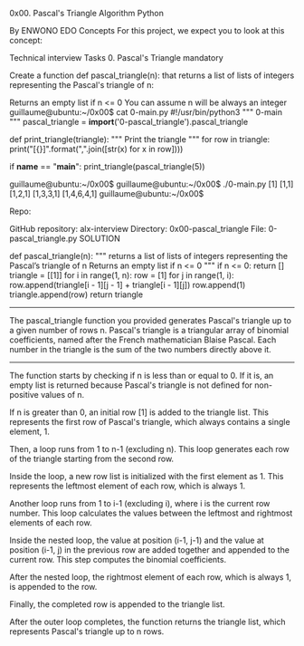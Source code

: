 0x00. Pascal's Triangle
Algorithm Python

By ENWONO EDO
Concepts
For this project, we expect you to look at this concept:

Technical interview
Tasks
0. Pascal's Triangle
mandatory

Create a function def pascal_triangle(n): that returns a list of lists of integers representing the Pascal's triangle of n:

Returns an empty list if n <= 0
You can assume n will be always an integer
guillaume@ubuntu:~/0x00$ cat 0-main.py
#!/usr/bin/python3
"""
0-main
"""
pascal_triangle = __import__('0-pascal_triangle').pascal_triangle

def print_triangle(triangle):
    """
    Print the triangle
    """
    for row in triangle:
        print("[{}]".format(",".join([str(x) for x in row])))

if __name__ == "__main__":
    print_triangle(pascal_triangle(5))

guillaume@ubuntu:~/0x00$
guillaume@ubuntu:~/0x00$ ./0-main.py
[1]
[1,1]
[1,2,1]
[1,3,3,1]
[1,4,6,4,1]
guillaume@ubuntu:~/0x00$

Repo:

GitHub repository: alx-interview
Directory: 0x00-pascal_triangle
File: 0-pascal_triangle.py
SOLUTION

def pascal_triangle(n):
    """
         returns a list of lists of
         integers representing
          the Pascal’s triangle of n
         Returns an empty list if n <= 0
    """
    if n <= 0:
        return []
    triangle = [[1]]
    for i in range(1, n):
        row = [1]
        for j in range(1, i):
            row.append(triangle[i - 1][j - 1] + triangle[i - 1][j])
        row.append(1)
        triangle.append(row)
    return triangle

-----------------------------------------------------------------
The pascal_triangle function you provided generates Pascal's triangle up to a given number of rows n. Pascal's triangle is a triangular array of binomial coefficients, named after the French mathematician Blaise Pascal. Each number in the triangle is the sum of the two numbers directly above it.

-----------------------------------------------------------------

The function starts by checking if n is less than or equal to 0.
If it is, an empty list is returned because Pascal's triangle is not defined for non-positive values of n.

If n is greater than 0, an initial row [1] is added to the triangle list.
This represents the first row of Pascal's triangle, which always contains a single element, 1.

Then, a loop runs from 1 to n-1 (excluding n).
This loop generates each row of the triangle starting from the second row.

Inside the loop, a new row list is initialized with the first element as 1.
This represents the leftmost element of each row, which is always 1.

Another loop runs from 1 to i-1 (excluding i), where i is the current row number.
This loop calculates the values between the leftmost and rightmost elements of each row.

Inside the nested loop, the value at position (i-1, j-1) and the value
at position (i-1, j) in the previous row are added together and appended to the current row.
This step computes the binomial coefficients.

After the nested loop, the rightmost element of each row, which is always 1, is appended to the row.

Finally, the completed row is appended to the triangle list.

After the outer loop completes, the function returns the triangle list,
which represents Pascal's triangle up to n rows.

